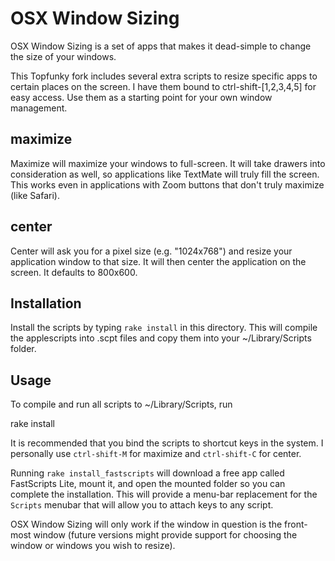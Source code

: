 OSX Window Sizing
=================

OSX Window Sizing is a set of apps that makes it dead-simple to change the size of 
your windows.

This Topfunky fork includes several extra scripts to resize specific apps to certain places on the screen. I have them bound to ctrl-shift-[1,2,3,4,5] for easy access. Use them as a starting point for your own window management.

maximize
--------

Maximize will maximize your windows to full-screen. It will take drawers into consideration
as well, so applications like TextMate will truly fill the screen. This works even in 
applications with Zoom buttons that don't truly maximize (like Safari).

center
------

Center will ask you for a pixel size (e.g. "1024x768") and resize your application window
to that size. It will then center the application on the screen. It defaults to 800x600.

Installation
------------

Install the scripts by typing `rake install` in this directory. This will compile the
applescripts into .scpt files and copy them into your ~/Library/Scripts folder.

Usage
-----

To compile and run all scripts to ~/Library/Scripts, run

  rake install

It is recommended that you bind the scripts to shortcut keys in the system. I personally
use `ctrl-shift-M` for maximize and `ctrl-shift-C` for center.

Running `rake install_fastscripts` will download a free app called FastScripts Lite,
mount it, and open the mounted folder so you can complete the installation. This will
provide a menu-bar replacement for the `Scripts` menubar that will allow you to attach
keys to any script.

OSX Window Sizing will only work if the window in question is the front-most window
(future versions might provide support for choosing the window or windows you wish 
to resize).
